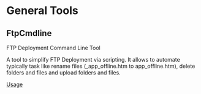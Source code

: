# General Tools
## FtpCmdline

FTP Deployment Command Line Tool

A tool to simplify FTP Deployment via scripting. It allows to automate typically task like rename files (_app_offline.htm to app_offline.htm), 
delete folders and files and upload folders and files.

[Usage](FtpCmdline/index.md)